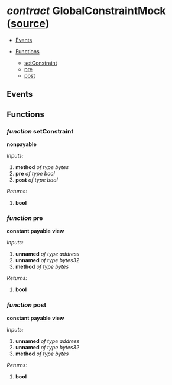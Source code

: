 # *contract* GlobalConstraintMock ([source](https://github.com/daostack/daostack/tree/master/./contracts/test/GlobalConstraintMock.sol))


- [Events](#events)

- [Functions](#functions)
    - [setConstraint](#function-setconstraint)
    - [pre](#function-pre)
    - [post](#function-post)

## Events

## Functions
### *function* setConstraint
**nonpayable**

*Inputs:*
1. **method** *of type bytes*
2. **pre** *of type bool*
3. **post** *of type bool*

*Returns:*
1. **bool**

### *function* pre
**constant**
**payable**
**view**

*Inputs:*
1. **unnamed** *of type address*
2. **unnamed** *of type bytes32*
3. **method** *of type bytes*

*Returns:*
1. **bool**

### *function* post
**constant**
**payable**
**view**

*Inputs:*
1. **unnamed** *of type address*
2. **unnamed** *of type bytes32*
3. **method** *of type bytes*

*Returns:*
1. **bool**

